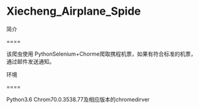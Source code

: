 # Xiecheng_Airplane_Spide

简介

====

该爬虫使用 PythonSelenium+Chorme爬取携程机票，如果有符合标准的机票，通过邮件发送通知。


环境

====

Python3.6 Chrom70.0.3538.77及相应版本的chromedirver

